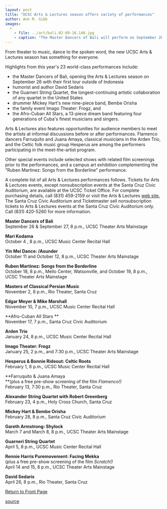 ```yaml
---
layout: post
title: "UCSC Arts & Lectures season offers variety of performances"
author: Ann M. Gibb
images:
  -
    - file: ../art/bali.02-09-16.140.jpg
    - caption: "The Master Dancers of Bali will perform on September 26."
---
```


From theater to music, dance to the spoken word, the new UCSC Arts & Lectures season has something for everyone.  

Highlights from this year's 23 world-class performances include:  

* the Master Dancers of Bali, opening the Arts & Lectures season on September 26 with their first tour outside of Indonesia  
* humorist and author David Sedaris  
* the Guarneri String Quartet, the longest-continuing artistic collaboration of any quartet in the United States
* drummer Mickey Hart's new nine-piece band, Bembe Orisha   
* the family event Imago Theater: Frogz, and  
* the Afro-Cuban All Stars, a 13-piece dream band featuring four generations of Cuba's finest musicians and singers.  

Arts & Lectures also features opportunities for audience members to meet the artists at informal discussions before or after performances. Flamenco dancers Farruquito and Juana Amaya, classical musicians in the Arden Trio, and the Celtic folk music group Hesperus are among the performers participating in the meet-the-artist program.

Other special events include selected shows with related film screenings prior to the performances, and a campus art exhibition complementing the "Ruben Martinez: Songs from the Borderline" performance.

A complete list of all Arts & Lectures performances follows. Tickets for Arts & Lectures events, except nonsubscription events at the Santa Cruz Civic Auditorium, are available at the UCSC Ticket Office. For complete purchasing details, call (831) 459-2159 or visit the Arts & Lectures [web site.][1] The Santa Cruz Civic Auditorium and Ticketmaster sell nonsubscription tickets to Arts & Lectures events at the Santa Cruz Civic Auditorium only. Call (831) 420-5260 for more information.   

**Master Dancers of Bali**  
September 26 & September 27, 8 p.m., UCSC Theater Arts Mainstage  

**Mari Kodama**  
October 4 , 8 p.m., UCSC Music Center Recital Hall   

**Yin Mei Dance: /Asunder**  
October 11 and October 12, 8 p.m., UCSC Theater Arts Mainstage  

**Ruben Martinez: Songs from the Borderline**  
October 18, 8 p.m., Mello Center, Watsonville, and October 19, 8 p.m.,  
UCSC Theater Arts Mainstage

**Masters of Classical Persian Music**  
November 2, 8 p.m., Rio Theater, Santa Cruz  

**Edgar Meyer & Mike Marshall**  
November 10, 7 p.m., UCSC Music Center Recital Hall  

**Afro-Cuban All Stars **  
November 17, 7 p.m., Santa Cruz Civic Auditorium  

**Arden Trio**  
January 24, 8 p.m., UCSC Music Center Recital Hall  

**Imago Theater: Frogz**  
January 25, 2 p.m., and 7:30 p.m., UCSC Theater Arts Mainstage  

**Hesperus & Bonnie Rideout: Celtic Roots**  
February 1, 8 p.m., UCSC Music Center Recital Hall  

**Farruquito & Juana Amaya  
**(plus a free pre-show screening of the film _Flamenco!)_  
February 13, 7:30 p.m., Rio Theater, Santa Cruz  

**Alexander String Quartet with Robert Greenberg**  
February 23, 4 p.m., Holy Cross Church, Santa Cruz  

**Mickey Hart & Bembe Orisha**  
February 28, 8 p.m., Santa Cruz Civic Auditorium  

**Gareth Armstrong: Shylock**  
March 7 and March 8, 8 p.m., UCSC Theater Arts Mainstage  

**Guarneri String Quartet**  
April 5, 8 p.m., UCSC Music Center Recital Hall

**Rennie Harris Puremovement: Facing Mekka**  
(plus a free pre-show screening of the film _Scratch!)_  
April 14 and 15, 8 p.m., UCSC Theater Arts Mainstage  

**David Sedaris**  
April 26, 8 p.m., Rio Theater, Santa Cruz  

  

[Return to Front Page][2]

[1]: http://events.ucsc.edu/artslecs/Tickets.html
[2]: http://currents.ucsc.edu/

[source](http://www1.ucsc.edu/currents/02-03/09-16/arts.html "Permalink to arts")

